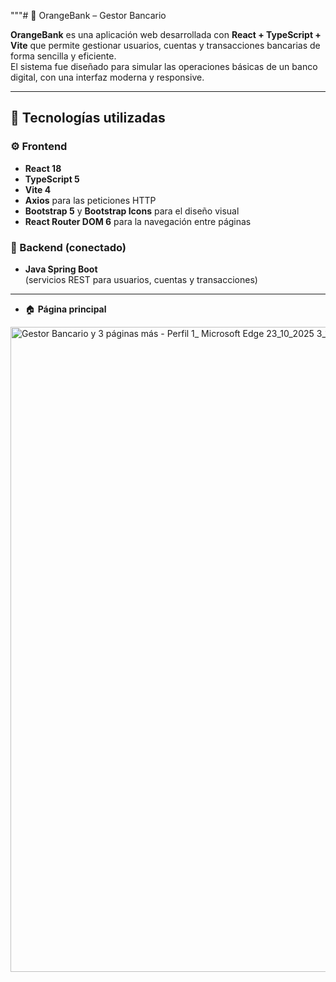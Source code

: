  """# 🏦 OrangeBank – Gestor Bancario

**OrangeBank** es una aplicación web desarrollada con **React + TypeScript + Vite** que permite gestionar usuarios, cuentas y transacciones bancarias de forma sencilla y eficiente.  
El sistema fue diseñado para simular las operaciones básicas de un banco digital, con una interfaz moderna y responsive.

---

## 🚀 Tecnologías utilizadas

### ⚙️ Frontend
- **React 18**
- **TypeScript 5**
- **Vite 4**
- **Axios** para las peticiones HTTP
- **Bootstrap 5** y **Bootstrap Icons** para el diseño visual
- **React Router DOM 6** para la navegación entre páginas

### 🧩 Backend (conectado)
- **Java Spring Boot**  
  (servicios REST para usuarios, cuentas y transacciones)

---

- 🏠 **Página principal** 
<img width="1920" height="1032" alt="Gestor Bancario y 3 páginas más - Perfil 1_ Microsoft​ Edge 23_10_2025 3_15_25 p  m" src="https://github.com/user-attachments/assets/a107b177-a9ab-4db5-aca5-d830493727e0" />
